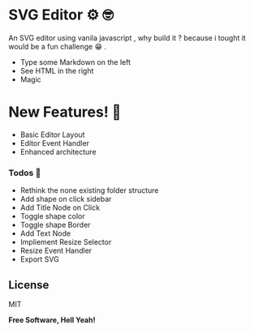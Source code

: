 # SVG Editor ⚙️ 🤓

An SVG editor using vanila javascript , why build it ? because i tought it would be a fun challenge 😁 .

- Type some Markdown on the left
- See HTML in the right
- Magic

# New Features! 🧪

- Basic Editor Layout
- Editor Event Handler
- Enhanced architecture

### Todos 🤯

- Rethink the none existing folder structure
- Add shape on click sidebar
- Add Title Node on Click
- Toggle shape color
- Toggle shape Border
- Add Text Node
- Impliement Resize Selector
- Resize Event Handler
- Export SVG

## License

MIT

**Free Software, Hell Yeah!**
